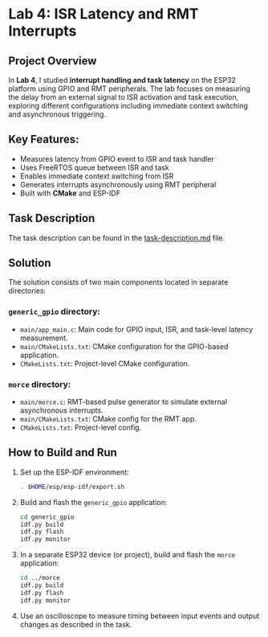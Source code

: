 # Lab 4: ISR Latency and RMT Interrupts

## Project Overview

In **Lab 4**, I studied **interrupt handling and task latency** on the ESP32 platform using GPIO and RMT peripherals. The lab focuses on measuring the delay from an external signal to ISR activation and task execution, exploring different configurations including immediate context switching and asynchronous triggering.

## Key Features:

- Measures latency from GPIO event to ISR and task handler
- Uses FreeRTOS queue between ISR and task
- Enables immediate context switching from ISR
- Generates interrupts asynchronously using RMT peripheral
- Built with **CMake** and ESP-IDF

## Task Description

The task description can be found in the [task-description.md](task-description.md) file.

## Solution

The solution consists of two main components located in separate directories:

### `generic_gpio` directory:

- `main/app_main.c`: Main code for GPIO input, ISR, and task-level latency measurement.
- `main/CMakeLists.txt`: CMake configuration for the GPIO-based application.
- `CMakeLists.txt`: Project-level CMake configuration.

### `morce` directory:

- `main/morce.c`: RMT-based pulse generator to simulate external asynchronous interrupts.
- `main/CMakeLists.txt`: CMake config for the RMT app.
- `CMakeLists.txt`: Project-level config.

## How to Build and Run

1. Set up the ESP-IDF environment:

   ```sh
   . $HOME/esp/esp-idf/export.sh
   ```

2. Build and flash the `generic_gpio` application:

   ```sh
   cd generic_gpio
   idf.py build
   idf.py flash
   idf.py monitor
   ```

3. In a separate ESP32 device (or project), build and flash the `morce` application:

   ```sh
   cd ../morce
   idf.py build
   idf.py flash
   idf.py monitor
   ```

4. Use an oscilloscope to measure timing between input events and output changes as described in the task.
